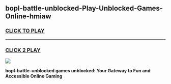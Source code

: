
## bopl-battle-unblocked-Play-Unblocked-Games-Online-hmiaw
<h3>
<a href="https://premium76.site?title=bopl-battle-unblocked&ref=25A">CLICK TO PLAY</a></h3>
<hr>

<h3>
<a href="https://premium76.site?title=bopl-battle-unblocked&ref=25A">CLICK 2 PLAY</a>
  
</h3>

<a href="https://premium76.site?title=bopl-battle-unblocked&ref=25A"><img src="https://clearcache.store/games.png"></a>


**bopl-battle-unblocked games unblocked: Your Gateway to Fun and Accessible Online Gaming**
